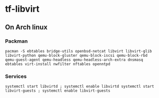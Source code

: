# tf-libvirt
## On Arch linux
### Packman
`
pacman -S ebtables bridge-utils openbsd-netcat libvirt libvirt-glib libvirt-python qemu-block-gluster qemu-block-iscsi qemu-block-rbd qemu-guest-agent qemu-headless qemu-headless-arch-extra dnsmasq ebtables virt-install nwfilter nftables openntpd 
`
### Services
`
  systemctl start libvirtd ; systemctl enable libvirtd
  systemctl start libvirt-guests ; systemctl enable libvirt-guests
`

